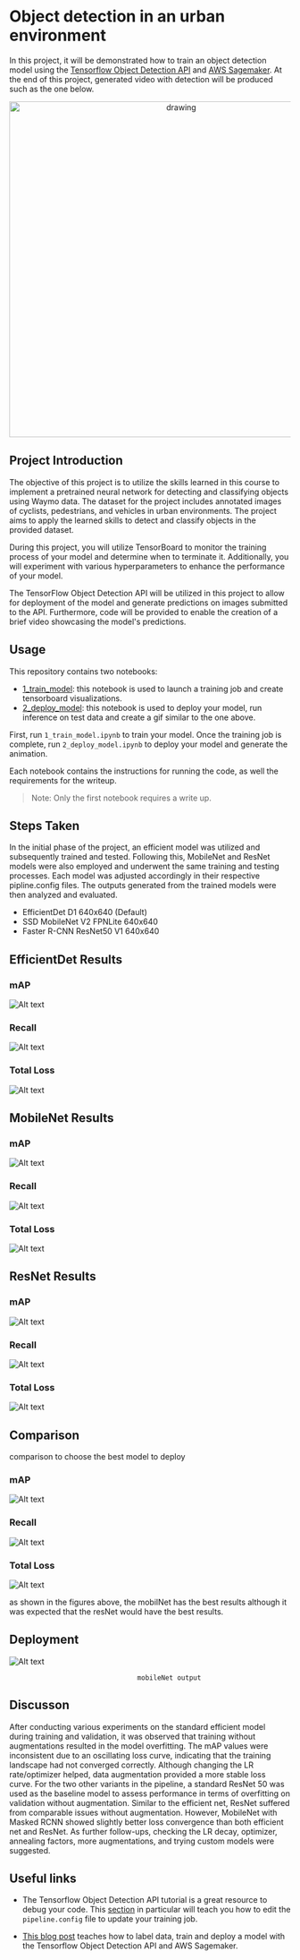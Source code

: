 # Object detection in an urban environment

In this project, it will be demonstrated how to train an object detection model using the [Tensorflow Object Detection API](https://tensorflow-object-detection-api-tutorial.readthedocs.io/en/latest/index.html) and [AWS Sagemaker](https://aws.amazon.com/sagemaker/). At the end of this project, generated video with detection will be produced such as the one below. 

<p align="center">
    <img src="data/animation.gif" alt="drawing" width="600"/>
</p>

## Project Introduction

The objective of this project is to utilize the skills learned in this course to implement a pretrained neural network for detecting and classifying objects using Waymo data. The dataset for the project includes annotated images of cyclists, pedestrians, and vehicles in urban environments. The project aims to apply the learned skills to detect and classify objects in the provided dataset.

During this project, you will utilize TensorBoard to monitor the training process of your model and determine when to terminate it. Additionally, you will experiment with various hyperparameters to enhance the performance of your model.

The TensorFlow Object Detection API will be utilized in this project to allow for deployment of the model and generate predictions on images submitted to the API. Furthermore, code will be provided to enable the creation of a brief video showcasing the model's predictions.



## Usage

This repository contains two notebooks:
* [1_train_model](1_model_training/1_train_model.ipynb): this notebook is used to launch a training job and create tensorboard visualizations. 
* [2_deploy_model](2_run_inference/2_deploy_model.ipynb): this notebook is used to deploy your model, run inference on test data and create a gif similar to the one above.

First, run `1_train_model.ipynb` to train your model. Once the training job is complete, run `2_deploy_model.ipynb` to deploy your model and generate the animation.

Each notebook contains the instructions for running the code, as well the requirements for the writeup. 
>Note: Only the first notebook requires a write up. 

## Steps Taken
In the initial phase of the project, an efficient model was utilized and subsequently trained and tested. Following this, MobileNet and ResNet models were also employed and underwent the same training and testing processes. Each model was adjusted accordingly in their respective pipline.config files. The outputs generated from the trained models were then analyzed and evaluated.

* EfficientDet D1 640x640 (Default)
* SSD MobileNet V2 FPNLite 640x640
* Faster R-CNN ResNet50 V1 640x640




## EfficientDet Results 

### mAP
![Alt text](EfficientDet%20D1%20640x640%20(1)/efficient_mAP.png)

### Recall
![Alt text](EfficientDet%20D1%20640x640%20(1)/efficient_recall.png)

### Total Loss
![Alt text](EfficientDet%20D1%20640x640%20(1)/efficient_totalLoss.png)

## MobileNet Results 

### mAP
![Alt text](SSD%20MobileNet%20V1%20%20640x640(2)/mobileNet_mAP.png)

### Recall
![Alt text](SSD%20MobileNet%20V1%20%20640x640(2)/mobileNet_recall.png)

### Total Loss
![Alt text](SSD%20MobileNet%20V1%20%20640x640(2)/mobileNet_totalLoss.png)

## ResNet Results 

### mAP
![Alt text](SSD%20ResNet50%20V1%20FPN%20640x640(3)/resNet_mAP.png)

### Recall
![Alt text](SSD%20ResNet50%20V1%20FPN%20640x640(3)/resNet_recall.png)

### Total Loss
![Alt text](SSD%20ResNet50%20V1%20FPN%20640x640(3)/resNet_totalLoss.png)

## Comparison
comparison to choose the best model to deploy 

### mAP
![Alt text](combinedLogs/mAP.png)

### Recall
![Alt text](combinedLogs/recall.png)

### Total Loss
![Alt text](combinedLogs/totalLoss.png)

as shown in the figures above, the mobilNet has the best results although it was expected that the resNet would have the best results.

## Deployment
![Alt text](SSD%20MobileNet%20V1%20%20640x640(2)/output(MobileNet).gif)

                                    mobileNet output




## Discusson 

After conducting various experiments on the standard efficient model during training and validation, it was observed that training without augmentations resulted in the model overfitting. The mAP values were inconsistent due to an oscillating loss curve, indicating that the training landscape had not converged correctly. Although changing the LR rate/optimizer helped, data augmentation provided a more stable loss curve. For the two other variants in the pipeline, a standard ResNet 50 was used as the baseline model to assess performance in terms of overfitting on validation without augmentation. Similar to the efficient net, ResNet suffered from comparable issues without augmentation. However, MobileNet with Masked RCNN showed slightly better loss convergence than both efficient net and ResNet. As further follow-ups, checking the LR decay, optimizer, annealing factors, more augmentations, and trying custom models were suggested.

## Useful links
* The Tensorflow Object Detection API tutorial is a great resource to debug your code. This [section](https://tensorflow-object-detection-api-tutorial.readthedocs.io/en/latest/training.html#configure-the-training-pipeline) in particular will teach you how to edit the `pipeline.config` file to update
your training job.

* [This blog post](https://aws.amazon.com/blogs/machine-learning/training-and-deploying-models-using-tensorflow-2-with-the-object-detection-api-on-amazon-sagemaker/) teaches how to label data, train and deploy a model with the Tensorflow Object Detection API and AWS Sagemaker.
